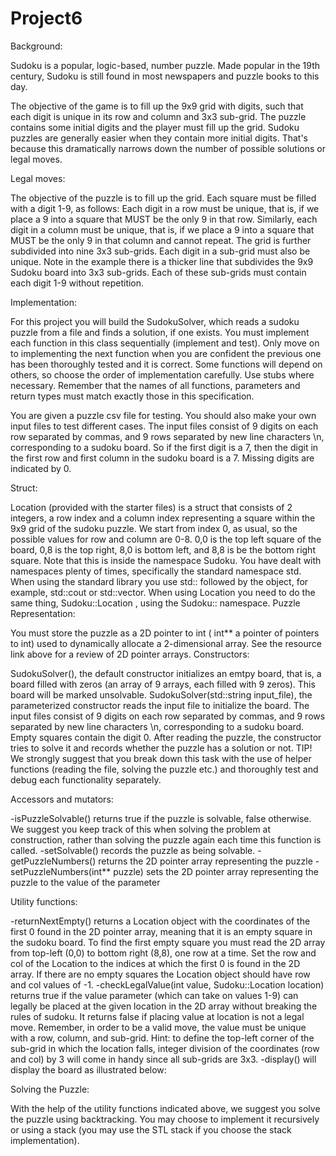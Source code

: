 # Project6
Background:

Sudoku is a popular, logic-based, number puzzle. Made popular in the 19th century, Sudoku is still found in most newspapers and puzzle books to this day.

The objective of the game is to fill up the 9x9 grid with digits, such that each digit is unique in its row and column and 3x3 sub-grid. The puzzle contains some initial digits and the player must fill up the grid. Sudoku puzzles are generally easier when they contain more initial digits. That's because this dramatically narrows down the number of possible solutions or legal moves.


Legal moves:

The objective of the puzzle is to fill up the grid. Each square must be filled with a digit 1-9, as follows: 
Each digit in a row must be unique, that is, if we place a 9 into a square that MUST  be the only 9 in that row.
Similarly, each digit in a column must be unique, that is, if we place a 9 into a square that MUST  be the only 9 in that column and cannot repeat.
The grid is further subdivided into nine 3x3 sub-grids. Each digit in a sub-grid must also be unique. Note in the example there is a thicker line that subdivides the 9x9 Sudoku board into 3x3 sub-grids. Each of these sub-grids must contain each digit 1-9 without repetition.


Implementation:

For this project you will build the SudokuSolver, which reads a sudoku puzzle from a file and finds a solution, if one exists.
You must implement each function in this class sequentially (implement and test). Only move on to implementing the next function when you are confident the previous one has been thoroughly tested and it is correct. Some functions will depend on others, so choose the order of implementation carefully. Use stubs where necessary. Remember that the names of all functions, parameters and return types must match exactly those in this specification. 

You are given a puzzle csv file for testing. You should also make your own input files to test different cases. The input files consist of 9 digits on each row separated by commas, and 9 rows separated by new line characters \n, corresponding to a sudoku board. So if the first digit is a 7, then the digit in the first row and first column in the sudoku board is a 7. Missing digits are indicated by 0.


Struct:

Location (provided with the starter files) is a struct that consists of 2 integers, a row index and a column index representing a square within the 9x9 grid of the sudoku puzzle. We start from index 0, as usual, so the possible values for row and column are 0-8. 0,0 is the top left square of the board, 0,8 is the top right, 8,0 is bottom left, and 8,8 is be the bottom right square. Note that this is inside the namespace Sudoku. You have dealt with namespaces plenty of times, specifically the standard namespace std. When using the standard library you use std:: followed by the object, for example, std::cout or std::vector. When using Location you need to do the same thing, Sudoku::Location , using the Sudoku:: namespace. 
Puzzle Representation:

You must store the puzzle as a 2D pointer to int ( int** a pointer of pointers to int) used to dynamically allocate a 2-dimensional array. See the resource link above for a review of 2D pointer arrays.
Constructors:

SudokuSolver(), the default constructor initializes an emtpy board, that is, a board filled with zeros (an array of 9 arrays, each filled with 9 zeros). This board will be marked unsolvable. 
SudokuSolver(std::string input_file), the parameterized constructor reads the input file to initialize the board. The input files consist of 9 digits on each row separated by commas, and 9 rows separated by new line characters \n, corresponding to a sudoku board. Empty squares contain the digit 0. After reading the puzzle, the constructor tries to solve it and records whether the puzzle has a solution or not.
TIP! We strongly suggest that you break down this task with the use of helper functions (reading the file, solving the puzzle etc.) and thoroughly test and debug each functionality separately.
 

Accessors and mutators:

-isPuzzleSolvable() returns true if the puzzle is solvable, false otherwise. We suggest you keep track of this when solving the problem at construction, rather than solving the puzzle again each time this function is called.
-setSolvable() records the puzzle as being solvable.
-getPuzzleNumbers() returns the  2D pointer array representing the puzzle
-setPuzzleNumbers(int** puzzle) sets the  2D pointer array representing the puzzle to the value of the parameter 


Utility functions:

-returnNextEmpty() returns a Location object with the coordinates of the first 0 found in the 2D pointer array, meaning that it is an empty square in the sudoku board. To find the first empty square you must read the 2D array from top-left (0,0) to bottom right (8,8), one row at a time. Set the row and col of the Location to the indices at which the first 0 is found in the 2D array. If there are no empty squares the Location object should have row and col values of -1.
-checkLegalValue(int value, Sudoku::Location location) returns true if the value parameter (which can take on values 1-9) can legally be placed at the given location in the 2D array without breaking the rules of sudoku. It returns false if placing value at location is not a legal move. Remember, in order to be a valid move, the value must be unique with a row, column, and sub-grid.
Hint: to define the top-left corner of the sub-grid in which the location falls, integer division of the coordinates (row and col) by 3 will come in handy since all sub-grids are 3x3.
-display() will display the board as illustrated below: 


Solving the Puzzle:  

With the help of the utility functions indicated above, we suggest you solve the puzzle using backtracking. You may  choose to implement it recursively or using a stack (you may use the STL stack if you choose the stack implementation).